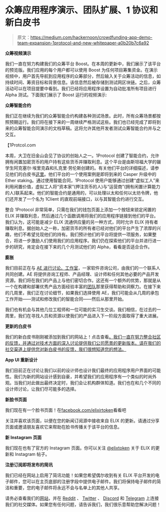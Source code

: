 # 众筹应用程序演示、团队扩展、1 协议和新白皮书

> 原文：<https://medium.com/hackernoon/crowdfunding-app-demo-team-expansion-1protocol-and-new-whitepaper-a0b20b7c6a92>

**众筹视频演示**

我们一直在努力构建我们的众筹平台 Boost。在本周的更新中，我们展示了该平台的预览版。我们应用的每个用户都可以使用 Boost 为任何项目筹集资金。在演示视频中，用户首先导航到应用程序的众筹部分，然后输入关于众筹活动的信息，如持续时间、筹资目标和背景信息。该信息然后被存储到测试网区块链。之后，众筹活动可以在项目提要中看到。我们已经将应用程序设置为自动批准所有项目进行 Alpha 测试。下面我们展示了 Boost 运行的视频演示:

**众筹智能合约**

我们正在继续为我们的众筹智能合约构建各种测试场景。此时，所有众筹场景都按照预期运行。我们将在接下来的一周继续严格测试这些。我们也已经完成了即将到来的众筹智能合同演示的文档草稿。这将允许其他开发者测试众筹智能合约并与之交互。

【1Protcol.com 

本周，大卫在旧金山会见了协议的创始人之一。1Protocol 创建了智能合约，允许拥有闲置加密货币的用户持有这些货币并赚取利息。这个平台是由斯坦福大学的辍学生阿克塞尔·埃里克森和扎克里·劳伦斯创建的。有关他们平台的详细描述，请参见他们的白皮书[这里](http://1protocol.com/whitepaper.pdf)。他们平台的一个使用案例是即将到来的 Casper 升级中的 Ether staking。通过使用智能合同，1Protocol 使用户能够通过创建“虚拟工人”来利用闲置价值，虚拟工人将“资本家”(押注货币的人)与“运营商”(拥有闲置计算能力的人)联系起来。他们的智能合约是通用的，可以处理以太和任何以太坊令牌，他们还开发了一个名为 1Client 的直观前端接口，以与其智能合约进行交互。

整合 1Protocol 非常简单，只需在我们的钱包页面上添加一个按钮来锁定闲置的 ELIX 并赚取利息，然后通过几个函数调用将我们的应用程序链接到他们的平台。我们认为，这可能是减少 ELIX 流通供应量的另一种方式，同时允许 ELIX 持有者赚取利息。据创始人之一称，加密货币的所有者已经对他们的平台产生了浓厚的兴趣，他们不希望兑现他们的持有。我们预计他们的平台将提供一项服务，如果整合，将进一步激励人们使用我们的应用程序。我们仍在探索他们的平台并进行进一步的研究，肯定会在接下来的几个月测试他们的 Alpha，看看是否适合合作。

**膨胀**

我们目前正在与 [AE 进行讨论。工作室](https://ae.studio/)，一家软件咨询公司，由我们的一个联系人共同创建。AE 将提供咨询工程师、产品经理、设计师和任何其他必要的产品开发资源。我们将在我们的产品上与他们密切合作。这还有一个额外的优势，那就是从一个在构建和部署优秀产品方面经验丰富的[团队](https://ae.studio/team)那里获得帮助和洞察力。在接下来的几周里，我们正在讨论细节，如果我们选择使用 AE，我们可能会从几周的承包工作开始——测试和修改我们的智能合同——然后从那里开始。

我们也有机会与其他几位工程师和一位可能的实习生交谈。我们相信，在过去的一周里，我们在寻找人员和资源以使我们的产品进入下一阶段方面取得了重大进展。

**更新的白皮书**

我们的新白皮书刚刚被添加到我们的网站上！点击查看[。我们一直在努力整合社区的反馈，并通过对技术方面的深入讨论提供我们公司愿景的更新版本。请在我们的社交渠道上提供您对新白皮书的反馈，我们很想知道您的想法。](https://elixirtoken.io/ElixWhitepaper.pdf)

**App UI 重新设计**

我们目前正在讨论让我们以前的设计师也设计我们最终的应用程序用户界面的可能性。我们为新的网站设计感到自豪，并希望我们的应用程序有一个类似的时尚外观。当我们对此做出最终决定时，我们会让机构群体知道。我们也在和几个不同的设计师讨论，让我们尽可能多的选择。

**新脸书页面**

我们现在有一个脸书页面！在[facebook.com/elixirtoken](https://www.facebook.com/elixirtoken/)看看吧

关注并喜欢该页面，以便在您的新闻订阅源中接收来自 ELIX 的更新。请通过分享页面或邀请朋友喜欢它来帮助在脸书传播关于该平台的信息。

**新 Instagram 页面**

我们现在也有了官方的 Instagram 页面。你可以关注 [@elixtoken](https://www.instagram.com/elixtoken/) 关于 ELIX 的更新和 Instagram 帖子。

**注册订阅即将发布的简讯**

我们已经在网站上启用了简讯功能！如果您希望偶尔收到有关 ELIX 平台开发的电子邮件，您可以在主页底部的注册字段中提供电子邮件。我们将保持电子邮件的简洁和重要，您的电子邮件将永远不会与名单上的其他人共享。

请务必查看我们的[网站](http://elixirtoken.io/)，并在 [Reddit](https://www.reddit.com/r/elixirtoken/) 、 [Twitter](http://twitter.com/elixtoken/) 、 [Discord](https://discord.gg/mu4EJaz) 和 [Telegram](https://t.me/ElixirToken) 上连接我们的社交媒体。如果您有任何问题，请告诉我们，我们很乐意帮助您解决问题！